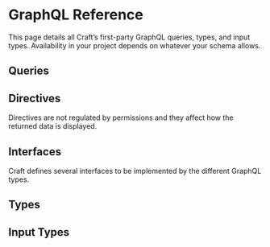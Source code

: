 # GraphQL Reference

This page details all Craft’s first-party GraphQL queries, types, and input types. Availability in your project depends on whatever your schema allows.

## Queries

<!-- BEGIN QUERIES -->
<!-- END QUERIES -->

## Directives

Directives are not regulated by permissions and they affect how the returned data is displayed.

<!-- BEGIN DIRECTIVES -->
<!-- END DIRECTIVES -->

## Interfaces

Craft defines several interfaces to be implemented by the different GraphQL types.

<!-- BEGIN INTERFACES -->
<!-- END INTERFACES -->

## Types

<!-- BEGIN TYPES -->
<!-- END TYPES -->

## Input Types

<!-- BEGIN INPUT TYPES -->
<!-- END INPUT TYPES -->
